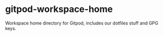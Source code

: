 # gitpod-workspace-home
Workspace home directory for Gitpod, includes our dotfiles stuff and GPG keys.

